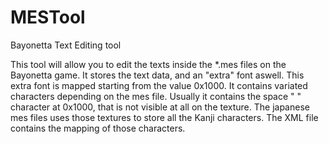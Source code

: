 # MESTool
Bayonetta Text Editing tool

This tool will allow you to edit the texts inside the *.mes files on the Bayonetta game. It stores the text data, and an "extra" font aswell.
This extra font is mapped starting from the value 0x1000. It contains variated characters depending on the mes file. Usually it contains the space " " character at 0x1000, that is not visible at all on the texture.
The japanese mes files uses those textures to store all the Kanji characters.
The XML file contains the mapping of those characters.
